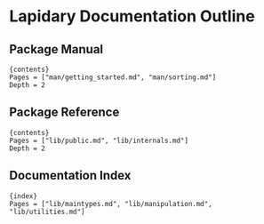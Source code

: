 # Lapidary Documentation Outline

## Package Manual

    {contents}
    Pages = ["man/getting_started.md", "man/sorting.md"]
    Depth = 2

## Package Reference

    {contents}
    Pages = ["lib/public.md", "lib/internals.md"]
    Depth = 2

## Documentation Index

    {index}
    Pages = ["lib/maintypes.md", "lib/manipulation.md", "lib/utilities.md"]
